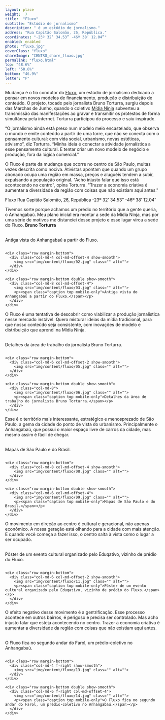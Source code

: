 ```yaml
---
layout: place
weight:  7
title:  "Fluxo"
subtitle: "Estúdio de jornalismo"
description: " é um estúdio de jornalismo."
address: "Rua Capitão Salomão, 26, República."
coordinates: "-23º 32’ 34.53” -46º 38’ 12.04”"
enabled: enabled
photo: "fluxo.jpg"
coverClass: "fluxo"
shareImage: "CENTRO_share_fluxo.jpg"
permalink: "fluxo.html"
top: "48.6%"
left: "50.6%"
bottom: "46.9%"
letter: "F"
---
```


<div class="container">
  <div class="row">
    <div class="col-md-10 col-md-offset-1">
      <p>Mudança é o fio condutor do <a target="_blank" href="http://www.fluxo.net/">Fluxo</a>, um estúdio de jornalismo dedicado a pensar em novos modelos de financiamento, produção e distribuição de conteúdo. O projeto, tocado pelo jornalista Bruno Torturra, surgiu depois das Marchas de Junho, quando o coletivo <a target="_blank" href="https://www.facebook.com/midiaNINJA">Mídia Ninja</a> subverteu a transmissão das manifestações ao gravar e transmitir os protestos de forma simultânea pela internet. Torturra participou do processo e saiu inspirado.</p>
      <p>“O jornalismo ainda está preso num modelo meio encastelado, que observa o mundo e emite conteúdo a partir de uma torre, que não se conecta com o pensamento cultural: com vida social, urbanismo, novas estéticas, ativismo”, diz Torturra. “Minha ideia é conectar a atividade jornalística a esse pensamento cultural. E tentar criar um novo modelo de negócio e produção, fora da lógica comercial.”</p>
      <p>O Fluxo é parte da mudança que ocorre no centro de São Paulo, muitas vezes descrita como nociva. Ativistas apontam que quando um grupo abonado ocupa uma região em massa, preços e aluguéis tendem a subir, expulsando a população original. "Acho injusto falar que isso está acontecendo no centro", opina Torturra. "Trazer a economia criativa é aumentar a diversidade da região com coisas que não existiam aqui antes."</p>
    </div>
  </div>
  <div class="location row">
    <div class="col-md-4 col-md-offset-4 text-center">
      <span class="company">Fluxo</span>
      <span class="address">Rua Capitão Salomão, 26, República</span>
      <span class="coordinates">-23º 32’ 34.53” -46º 38’ 12.04”</span>
      <div class="compass"></div>
    </div>
  </div>
</div>

<div class="centro-container">

  <!-- bloco 1 -->
  <div class="fixie-text-container">
    <div class="row margin-bottom">
      <div class="col-md-4 show-smooth fixie-text">
        <p><span class="plantin">Tivemos sorte porque achamos um prédio no território que a gente queria, o Anhangabaú. Meu plano inicial era montar a sede da Mídia Ninja, mas por uma série de motivos me distanciei desse projeto e esse lugar virou a sede do Fluxo.</span> <span class="dia"><strong>Bruno Torturra</strong></span></p>
        <p><br><span class="caption right desktop-only">Antiga vista do Anhangabaú a partir do Fluxo.</span></p>
      </div>
      <div class="col-md-8 pull-right show-smooth">
          <img src="img/content/fluxo/01.jpg" class="" alt="">
      </div>
    </div>

    <div class="row margin-bottom">
      <div class="col-md-4 col-md-offset-4 show-smooth">
        <img src="img/content/fluxo/02.jpg" class="" alt="">
      </div>
    </div>

    <div class="row margin-bottom double show-smooth">
      <div class="col-md-8 col-md-offset-4">
        <img src="img/content/fluxo/03.jpg" class="" alt="">
        <p><span class="caption top mobile-only">Antiga vista do Anhangabaú a partir do Fluxo.</span></p>
      </div>
    </div>
  </div>

  <!-- bloco 2 -->
  <div class="fixie-text-container">
    <div class="row margin-bottom">
      <div class="col-md-4 show-smooth fixie-text f-right">
        <p><span class="plantin">O Fluxo é uma tentativa de descobrir como viabilizar a produção jornalística nesse mercado instável. Quero misturar ideias da mídia tradicional, para que nosso conteúdo seja consistente, com inovações de modelo e distribuição que aprendi na Mídia Ninja.</span></p>
        <p><br><span class="caption left desktop-only">Detalhes da área de trabalho do jornalista Bruno Torturra.</span></p>
      </div>
      <div class="col-md-4 col-md-offset-4 show-smooth">
        <img src="img/content/fluxo/04.jpg" class="" alt="">
      </div>
    </div>

    <div class="row margin-bottom">
      <div class="col-md-6 col-md-offset-2 show-smooth">
        <img src="img/content/fluxo/05.jpg" class="" alt="">
      </div>
    </div>

    <div class="row margin-bottom double show-smooth">
      <div class="col-md-8">
        <img src="img/content/fluxo/06.jpg" class="" alt="">
        <p><span class="caption top mobile-only">Detalhes da área de trabalho do jornalista Bruno Torturra.</span></p>
      </div>
    </div>
  </div>

  <!-- bloco 3 -->
  <div class="fixie-text-container">
    <div class="row margin-bottom">
      <div class="col-md-4 show-smooth fixie-text">
        <p><span class="plantin">Esse é o território mais interessante, estratégico e menosprezado de São Paulo, a gema da cidade do ponto de vista do urbanismo. Principalmente o Anhangabaú, que possui o maior espaço livre de carros da cidade, mas mesmo assim é fácil de chegar.</span></p>
        <p><br><span class="caption right desktop-only">Mapas de São Paulo e do Brasil.</span></p>
      </div>
      <div class="col-md-4 f-right col-md-offset-right-4 show-smooth">
        <img src="img/content/fluxo/07.jpg" class="" alt="">
      </div>
    </div>

    <div class="row margin-bottom">
      <div class="col-md-8 col-md-offset-4 show-smooth">
        <img src="img/content/fluxo/08.jpg" class="" alt="">
      </div>
    </div>

    <div class="row margin-bottom double show-smooth">
      <div class="col-md-6 col-md-offset-4">
        <img src="img/content/fluxo/09.jpg" class="" alt="">
        <p><span class="caption top mobile-only">Mapas de São Paulo e do Brasil.</span></p>
      </div>
    </div>
  </div>

  <!-- bloco 4 -->
  <div class="fixie-text-container">
    <div class="row margin-bottom">
      <div class="col-md-4 show-smooth fixie-text f-right">
        <p><span class="plantin">O movimento em direção ao centro é cultural e geracional, não apenas econômico. A nossa geração está olhando para a cidade com mais atenção. E quando você começa a fazer isso, o centro salta à vista como o lugar a ser ocupado.</span></p>
        <p><br><span class="caption left desktop-only">Pôster de um evento cultural organizado pelo Eduqativo, vizinho de prédio do Fluxo.</span></p>
      </div>
      <div class="col-md-8 show-smooth">
        <img src="img/content/fluxo/10.jpg" class="" alt="">
      </div>
    </div>

    <div class="row margin-bottom">
      <div class="col-md-6 col-md-offset-2 show-smooth">
        <img src="img/content/fluxo/11.jpg" class="" alt="">
        <p><span class="caption top mobile-only">Pôster de um evento cultural organizado pelo Eduqativo, vizinho de prédio do Fluxo.</span></p>
      </div>
    </div>
  </div>

  <!-- bloco 5 -->
  <div class="fixie-text-container">
    <div class="row margin-bottom">
      <div class="col-md-4 show-smooth fixie-text">
        <p><span class="plantin">O efeito negativo desse movimento é a gentrificação. Esse processo acontece em outros bairros, é perigoso e precisa ser controlado. Mas acho injusto falar que esteja acontecendo no centro. Trazer a economia criativa é aumentar a diversidade da região com coisas que não existiam aqui antes.</span></p>
        <p><br><span class="caption right desktop-only">O Fluxo fica no segundo andar do Farol, um prédio-coletivo no Anhangabaú.</span></p>
      </div>
      <div class="col-md-6 f-right col-md-offset-right-2 show-smooth">
        <img src="img/content/fluxo/12.jpg" class="" alt="">
      </div>
    </div>

    <div class="row margin-bottom">
      <div class="col-md-4 f-right show-smooth">
        <img src="img/content/fluxo/13.jpg" class="" alt="">
      </div>
    </div>

    <div class="row margin-bottom double show-smooth">
      <div class="col-md-6 f-right col-md-offset-4">
        <img src="img/content/fluxo/14.jpg" class="" alt="">
        <p><span class="caption top mobile-only">O Fluxo fica no segundo andar do Farol, um prédio-coletivo no Anhangabaú.</span></p>
      </div>
    </div>
  </div>

</div>
